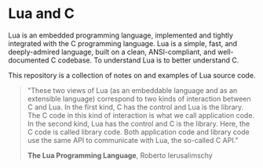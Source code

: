 # Lua and C

Lua is an embedded programming language, implemented and tightly integrated
with the C programming language. Lua is a simple, fast, and deeply-admired language,
built on a clean, ANSI-compliant, and well-documented C codebase. To understand Lua
is to better understand C.

This repository is a collection of notes on and examples of Lua source code.

> "These two views of Lua (as an embeddable language and as an extensible language) correspond to two
> kinds of interaction between C and Lua. In the first kind, C has the control and Lua is the library. The C
> code in this kind of interaction is what we call application code. In the second kind, Lua has the control
> and C is the library. Here, the C code is called library code. Both application code and library code use
> the same API to communicate with Lua, the so-called C API."
>
> **The Lua Programming Language**, Roberto Ierusalimschy
